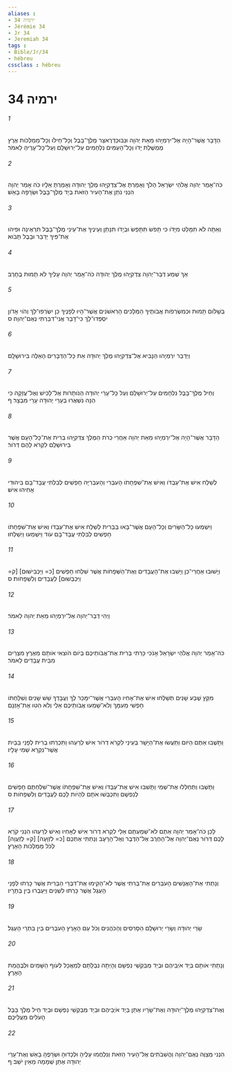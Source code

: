 ```yaml
---
aliases : 
- ירמיה 34
- Jérémie 34
- Jr 34
- Jeremiah 34
tags : 
- Bible/Jr/34
- hébreu
cssclass : hébreu
---
```


# ירמיה 34

###### 1
הַדָּבָר אֲשֶׁר־הָיָה אֶל־יִרְמְיָהוּ מֵאֵת יְהוָה וּנְבוּכַדְרֶאצַּר מֶלֶךְ־בָּבֶל וְכָל־חֵילֹו וְכָל־מַמְלְכֹות אֶרֶץ מֶמְשֶׁלֶת יָדֹו וְכָל־הָעַמִּים נִלְחָמִים עַל־יְרוּשָׁלִַם וְעַל־כָּל־עָרֶיהָ לֵאמֹר׃
###### 2
כֹּה־אָמַר יְהוָה אֱלֹהֵי יִשְׂרָאֵל הָלֹךְ וְאָמַרְתָּ אֶל־צִדְקִיָּהוּ מֶלֶךְ יְהוּדָה וְאָמַרְתָּ אֵלָיו כֹּה אָמַר יְהוָה הִנְנִי נֹתֵן אֶת־הָעִיר הַזֹּאת בְּיַד מֶלֶךְ־בָּבֶל וּשְׂרָפָהּ בָּאֵשׁ׃
###### 3
וְאַתָּה לֹא תִמָּלֵט מִיָּדֹו כִּי תָּפֹשׂ תִּתָּפֵשׂ וּבְיָדֹו תִּנָּתֵן וְעֵינֶיךָ אֶת־עֵינֵי מֶלֶךְ־בָּבֶל תִּרְאֶינָה וּפִיהוּ אֶת־פִּיךָ יְדַבֵּר וּבָבֶל תָּבֹוא׃
###### 4
אַךְ שְׁמַע דְּבַר־יְהוָה צִדְקִיָּהוּ מֶלֶךְ יְהוּדָה כֹּה־אָמַר יְהוָה עָלֶיךָ לֹא תָמוּת בֶּחָרֶב׃
###### 5
בְּשָׁלֹום תָּמוּת וּכְמִשְׂרְפֹות אֲבֹותֶיךָ הַמְּלָכִים הָרִאשֹׁנִים אֲשֶׁר־הָיוּ לְפָנֶיךָ כֵּן יִשְׂרְפוּ־לָךְ וְהֹוי אָדֹון יִסְפְּדוּ־לָךְ כִּי־דָבָר אֲנִי־דִבַּרְתִּי נְאֻם־יְהוָה׃ ס
###### 6
וַיְדַבֵּר יִרְמְיָהוּ הַנָּבִיא אֶל־צִדְקִיָּהוּ מֶלֶךְ יְהוּדָה אֵת כָּל־הַדְּבָרִים הָאֵלֶּה בִּירוּשָׁלִָם׃
###### 7
וְחֵיל מֶלֶךְ־בָּבֶל נִלְחָמִים עַל־יְרוּשָׁלִַם וְעַל כָּל־עָרֵי יְהוּדָה הַנֹּותָרֹות אֶל־לָכִישׁ וְאֶל־עֲזֵקָה כִּי הֵנָּה נִשְׁאֲרוּ בְּעָרֵי יְהוּדָה עָרֵי מִבְצָר׃ ף
###### 8
הַדָּבָר אֲשֶׁר־הָיָה אֶל־יִרְמְיָהוּ מֵאֵת יְהוָה אַחֲרֵי כְּרֹת הַמֶּלֶךְ צִדְקִיָּהוּ בְּרִית אֶת־כָּל־הָעָם אֲשֶׁר בִּירוּשָׁלִַם לִקְרֹא לָהֶם דְּרֹור׃
###### 9
לְשַׁלַּח אִישׁ אֶת־עַבְדֹּו וְאִישׁ אֶת־שִׁפְחָתֹו הָעִבְרִי וְהָעִבְרִיָּה חָפְשִׁים לְבִלְתִּי עֲבָד־בָּם בִּיהוּדִי אָחִיהוּ אִישׁ׃
###### 10
וַיִּשְׁמְעוּ כָל־הַשָּׂרִים וְכָל־הָעָם אֲשֶׁר־בָּאוּ בַבְּרִית לְשַׁלַּח אִישׁ אֶת־עַבְדֹּו וְאִישׁ אֶת־שִׁפְחָתֹו חָפְשִׁים לְבִלְתִּי עֲבָד־בָּם עֹוד וַיִּשְׁמְעוּ וַיְשַׁלֵּחוּ׃
###### 11
וַיָּשׁוּבוּ אַחֲרֵי־כֵן וַיָּשִׁבוּ אֶת־הָעֲבָדִים וְאֶת־הַשְּׁפָחֹות אֲשֶׁר שִׁלְּחוּ חָפְשִׁים [כ= וַיַּכְבִּישׁוּם] [ק= וַיִּכְבְּשׁוּם] לַעֲבָדִים וְלִשְׁפָחֹות׃ ס
###### 12
וַיְהִי דְבַר־יְהוָה אֶל־יִרְמְיָהוּ מֵאֵת יְהוָה לֵאמֹר׃
###### 13
כֹּה־אָמַר יְהוָה אֱלֹהֵי יִשְׂרָאֵל אָנֹכִי כָּרַתִּי בְרִית אֶת־אֲבֹותֵיכֶם בְּיֹום הֹוצִאִי אֹותָם מֵאֶרֶץ מִצְרַיִם מִבֵּית עֲבָדִים לֵאמֹר׃
###### 14
מִקֵּץ שֶׁבַע שָׁנִים תְּשַׁלְּחוּ אִישׁ אֶת־אָחִיו הָעִבְרִי אֲשֶׁר־יִמָּכֵר לְךָ וַעֲבָדְךָ שֵׁשׁ שָׁנִים וְשִׁלַּחְתֹּו חָפְשִׁי מֵעִמָּךְ וְלֹא־שָׁמְעוּ אֲבֹותֵיכֶם אֵלַי וְלֹא הִטּוּ אֶת־אָזְנָם׃
###### 15
וַתָּשֻׁבוּ אַתֶּם הַיֹּום וַתַּעֲשׂוּ אֶת־הַיָּשָׁר בְּעֵינַי לִקְרֹא דְרֹור אִישׁ לְרֵעֵהוּ וַתִּכְרְתוּ בְרִית לְפָנַי בַּבַּיִת אֲשֶׁר־נִקְרָא שְׁמִי עָלָיו׃
###### 16
וַתָּשֻׁבוּ וַתְּחַלְּלוּ אֶת־שְׁמִי וַתָּשִׁבוּ אִישׁ אֶת־עַבְדֹּו וְאִישׁ אֶת־שִׁפְחָתֹו אֲשֶׁר־שִׁלַּחְתֶּם חָפְשִׁים לְנַפְשָׁם וַתִּכְבְּשׁוּ אֹתָם לִהְיֹות לָכֶם לַעֲבָדִים וְלִשְׁפָחֹות׃ ס
###### 17
לָכֵן כֹּה־אָמַר יְהוָה אַתֶּם לֹא־שְׁמַעְתֶּם אֵלַי לִקְרֹא דְרֹור אִישׁ לְאָחִיו וְאִישׁ לְרֵעֵהוּ הִנְנִי קֹרֵא לָכֶם דְּרֹור נְאֻם־יְהוָה אֶל־הַחֶרֶב אֶל־הַדֶּבֶר וְאֶל־הָרָעָב וְנָתַתִּי אֶתְכֶם [כ= לִזְוָעָה] [ק= לְזַעֲוָה] לְכֹל מַמְלְכֹות הָאָרֶץ׃
###### 18
וְנָתַתִּי אֶת־הָאֲנָשִׁים הָעֹבְרִים אֶת־בְּרִתִי אֲשֶׁר לֹא־הֵקִימוּ אֶת־דִּבְרֵי הַבְּרִית אֲשֶׁר כָּרְתוּ לְפָנָי הָעֵגֶל אֲשֶׁר כָּרְתוּ לִשְׁנַיִם וַיַּעַבְרוּ בֵּין בְּתָרָיו׃
###### 19
שָׂרֵי יְהוּדָה וְשָׂרֵי יְרוּשָׁלִַם הַסָּרִסִים וְהַכֹּהֲנִים וְכֹל עַם הָאָרֶץ הָעֹבְרִים בֵּין בִּתְרֵי הָעֵגֶל׃
###### 20
וְנָתַתִּי אֹותָם בְּיַד אֹיְבֵיהֶם וּבְיַד מְבַקְשֵׁי נַפְשָׁם וְהָיְתָה נִבְלָתָם לְמַאֲכָל לְעֹוף הַשָּׁמַיִם וּלְבֶהֱמַת הָאָרֶץ׃
###### 21
וְאֶת־צִדְקִיָּהוּ מֶלֶךְ־יְהוּדָה וְאֶת־שָׂרָיו אֶתֵּן בְּיַד אֹיְבֵיהֶם וּבְיַד מְבַקְשֵׁי נַפְשָׁם וּבְיַד חֵיל מֶלֶךְ בָּבֶל הָעֹלִים מֵעֲלֵיכֶם׃
###### 22
הִנְנִי מְצַוֶּה נְאֻם־יְהוָה וַהֲשִׁבֹתִים אֶל־הָעִיר הַזֹּאת וְנִלְחֲמוּ עָלֶיהָ וּלְכָדוּהָ וּשְׂרָפֻהָ בָאֵשׁ וְאֶת־עָרֵי יְהוּדָה אֶתֵּן שְׁמָמָה מֵאֵין יֹשֵׁב׃ ף
